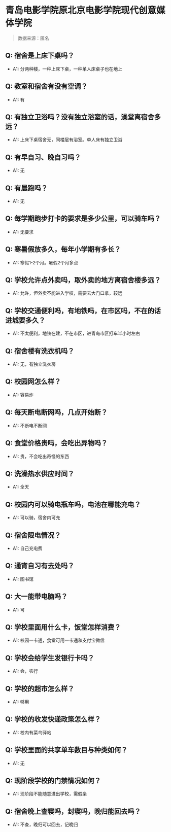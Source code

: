 # 青岛电影学院原北京电影学院现代创意媒体学院

> 数据来源：匿名

## Q: 宿舍是上床下桌吗？

- A1: 分两种楼，一种上床下桌，一种单人床桌子也在地上

## Q: 教室和宿舍有没有空调？

- A1: 有

## Q: 有独立卫浴吗？没有独立浴室的话，澡堂离宿舍多远？

- A1: 上床下桌宿舍无，同楼层有浴室。单人床有独立卫浴

## Q: 有早自习、晚自习吗？

- A1: 无

## Q: 有晨跑吗？

- A1: 无

## Q: 每学期跑步打卡的要求是多少公里，可以骑车吗？

- A1: 无要求

## Q: 寒暑假放多久，每年小学期有多长？

- A1: 寒假1-2个月。暑假2个月多点

## Q: 学校允许点外卖吗，取外卖的地方离宿舍楼多远？

- A1: 允许，但外卖不能进入学校，需要去大门口拿，较远

## Q: 学校交通便利吗，有地铁吗，在市区吗，不在的话进城要多久？

- A1: 不太便利，地铁在建，不在市区，进青岛市区打车半小时左右

## Q: 宿舍楼有洗衣机吗？

- A1: 无，有独立洗衣房

## Q: 校园网怎么样？

- A1: 容易炸

## Q: 每天断电断网吗，几点开始断？

- A1: 不断电不断网

## Q: 食堂价格贵吗，会吃出异物吗？

- A1: 贵，不会吃出奇怪的东西

## Q: 洗澡热水供应时间？

- A1: 全天

## Q: 校园内可以骑电瓶车吗，电池在哪能充电？

- A1: 可以骑，宿舍内可充

## Q: 宿舍限电情况？

- A1: 自己充电费

## Q: 通宵自习有去处吗？

- A1: 图书馆

## Q: 大一能带电脑吗？

- A1: 可

## Q: 学校里面用什么卡，饭堂怎样消费？

- A1: 校园一卡通，食堂可用一卡通和支付宝微信

## Q: 学校会给学生发银行卡吗？

- A1: 会，农行

## Q: 学校的超市怎么样？

- A1: 够用

## Q: 学校的收发快递政策怎么样？

- A1: 校内有菜鸟驿站

## Q: 学校里面的共享单车数目与种类如何？

- A1: 无

## Q: 现阶段学校的门禁情况如何？

- A1: 现阶段不能随意进出学校，需假条

## Q: 宿舍晚上查寝吗，封寝吗，晚归能回去吗？

- A1: 不查，晚归可以回去，记晚归

